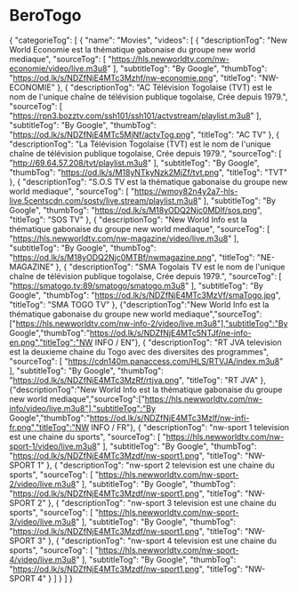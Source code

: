 # BeroTogo
{
  "categorieTog": [
    {
      "name": "Movies",
      "videos": [
        {
          "descriptionTog": "New World Economie est la thématique gabonaise du groupe new world mediaque",
          "sourceTog": [
            "https://hls.newworldtv.com/nw-economie/video/live.m3u8"
          ],
          "subtitleTog": "By Google",
          "thumbTog": "https://od.lk/s/NDZfNjE4MTc3Mzhf/nw-economie.png",
          "titleTog": "NW-ECONOMIE"
        },
         {
          "descriptionTog": "AC Télévision Togolaise (TVT) est le nom de l'unique chaîne de télévision publique togolaise, Crée depuis 1979.",
          "sourceTog": [
            "https://rpn3.bozztv.com/ssh101/ssh101/actvstream/playlist.m3u8"
          ],
          "subtitleTog": "By Google",
          "thumbTog": "https://od.lk/s/NDZfNjE4MTc5MjNf/actvTog.png",
          "titleTog": "AC TV"
        },
        {
          "descriptionTog": "La Télévision Togolaise (TVT) est le nom de l'unique chaîne de télévision publique togolaise, Crée depuis 1979.",
          "sourceTog": [
            "http://69.64.57.208/tvt/playlist.m3u8"
          ],
          "subtitleTog": "By Google",
          "thumbTog": "https://od.lk/s/M18yNTkyNzk2MjZf/tvt.png",
          "titleTog": "TVT"
        },
        {
          "descriptionTog": "S.O.S TV est la thématique gabonaise du groupe new world mediaque",
          "sourceTog": [
            "https://wmoy82n4y2a7-hls-live.5centscdn.com/sostv/live.stream/playlist.m3u8"
          ],
          "subtitleTog": "By Google",
          "thumbTog": "https://od.lk/s/M18yODQ2Njc0MDlf/sos.png",
          "titleTog": "SOS TV"
        },
         {
          "descriptionTog": "New World Info est la thématique gabonaise du groupe new world mediaque",
          "sourceTog": [
            "https://hls.newworldtv.com/nw-magazine/video/live.m3u8"
          ],
          "subtitleTog": "By Google",
          "thumbTog": "https://od.lk/s/M18yODQ2Njc0MTBf/nwmagazine.png",
          "titleTog": "NE-MAGAZINE"
        },
        {
          "descriptionTog": "SMA Togolais TV est le nom de l'unique chaîne de télévision publique togolaise, Crée depuis 1979.",
          "sourceTog": [
            "https://smatogo.tv:89/smatogo/smatogo.m3u8"
          ],
          "subtitleTog": "By Google",
          "thumbTog": "https://od.lk/s/NDZfNjE4MTc3MzVf/smaTogo.jpg",
          "titleTog": "SMA TOGO TV"
        },
        {"descriptionTog":"New World Info est la thématique gabonaise du groupe new world mediaque","sourceTog":["https://hls.newworldtv.com/nw-info-2/video/live.m3u8"],"subtitleTog":"By Google","thumbTog":"https://od.lk/s/NDZfNjE4MTc5NTJf/ne-info-en.png","titleTog":"NW INFO / EN"},
         {
          "descriptionTog": "RT JVA television est la deuxieme chaine du Togo avec des diversites des programmes",
          "sourceTog": [
            "https://cdn140m.panaccess.com/HLS/RTVJA/index.m3u8"
          ],
          "subtitleTog": "By Google",
          "thumbTog": "https://od.lk/s/NDZfNjE4MTc3MzRf/rtjva.png",
          "titleTog": "RT JVA"
        },
        {"descriptionTog":"New World Info est la thématique gabonaise du groupe new world mediaque","sourceTog":["https://hls.newworldtv.com/nw-info/video/live.m3u8"],"subtitleTog":"By Google","thumbTog":"https://od.lk/s/NDZfNjE4MTc3Mzlf/nw-infi-fr.png","titleTog":"NW INFO / FR"},
        {
          "descriptionTog": "nw-sport 1 television est une chaine du sports",
          "sourceTog": [
            "https://hls.newworldtv.com/nw-sport-1/video/live.m3u8"
          ],
          "subtitleTog": "By Google",
          "thumbTog": "https://od.lk/s/NDZfNjE4MTc3Mzdf/nw-sport1.png",
          "titleTog": "NW-SPORT 1"
        },
        {
          "descriptionTog": "nw-sport 2 television est une chaine du sports",
          "sourceTog": [
            "https://hls.newworldtv.com/nw-sport-2/video/live.m3u8"
          ],
          "subtitleTog": "By Google",
          "thumbTog": "https://od.lk/s/NDZfNjE4MTc3Mzdf/nw-sport1.png",
          "titleTog": "NW-SPORT 2"
        },
        {
          "descriptionTog": "nw-sport 3 television est une chaine du sports",
          "sourceTog": [
            "https://hls.newworldtv.com/nw-sport-3/video/live.m3u8"
          ],
          "subtitleTog": "By Google",
          "thumbTog": "https://od.lk/s/NDZfNjE4MTc3Mzdf/nw-sport1.png",
          "titleTog": "NW-SPORT 3"
        },
        {
          "descriptionTog": "nw-sport 4 television est une chaine du sports",
          "sourceTog": [
            "https://hls.newworldtv.com/nw-sport-4/video/live.m3u8"
          ],
          "subtitleTog": "By Google",
          "thumbTog": "https://od.lk/s/NDZfNjE4MTc3Mzdf/nw-sport1.png",
          "titleTog": "NW-SPORT 4"
        }
      ]
    }
  ]
}

